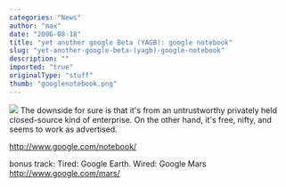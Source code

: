 ```yaml
---
categories: "News"
author: "max"
date: "2006-08-18"
title: "yet another google Beta (YAGB): google notebook"
slug: "yet-another-google-beta-(yagb)-google-notebook"
description: ""
imported: "true"
originalType: "stuff"
thumb: "googlenotebook.png"
---
```



 ![](googlenotebook.png)
The downside for sure is that it's from an untrustworthy privately held closed-source kind of enterprise. On the other hand, it's free, nifty, and seems to work as advertised.

<http://www.google.com/notebook/>


bonus track: 
Tired: Google Earth. Wired: Google Mars
<http://www.google.com/mars/>
